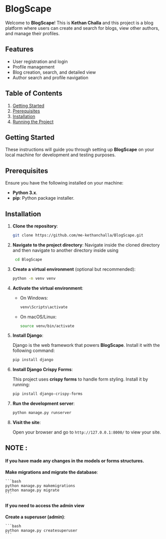 # BlogScape

Welcome to **BlogScape**! This is **Kethan Challa** and this project is a blog platform where users can create and search for blogs, view other authors, and manage their profiles.

## Features
- User registration and login
- Profile management
- Blog creation, search, and detailed view
- Author search and profile navigation

## Table of Contents
1. [Getting Started](#getting-started)
2. [Prerequisites](#prerequisites)
3. [Installation](#installation)
4. [Running the Project](#running-the-project)

## Getting Started

These instructions will guide you through setting up **BlogScape** on your local machine for development and testing purposes.

## Prerequisites

Ensure you have the following installed on your machine:
- **Python 3.x**.
- **pip**: Python package installer.

## Installation

1. **Clone the repository**:

    ```bash
    git clone https://github.com/me-kethanchalla/BlogScape.git
    ```

2. **Navigate to the project directory**:
    Navigate inside the cloned directory and then navigate to another directory inside using

   ```bash
    cd BlogScape
    ```

3. **Create a virtual environment** (optional but recommended):

    ```bash
    python -m venv venv
    ```

4. **Activate the virtual environment**:

    - On Windows:
        ```bash
        venv\Scripts\activate
        ```
    - On macOS/Linux:
        ```bash
        source venv/bin/activate
        ```

5. **Install Django**:

    Django is the web framework that powers **BlogScape**. Install it with the following command:

    ```bash
    pip install django
    ```

8. **Install Django Crispy Forms**:

    This project uses **crispy forms** to handle form styling. Install it by running:

    ```bash
    pip install django-crispy-forms
    ```

9. **Run the development server**:

    ```bash
    python manage.py runserver
    ```

10. **Visit the site**:

    Open your browser and go to `http://127.0.0.1:8000/` to view your site.


## NOTE :

#### If you have made any changes in the models or forms structures.

 **Make migrations and migrate the database**:

    ```bash
    python manage.py makemigrations
    python manage.py migrate
    ```

#### If you need to access the admin view
 **Create a superuser (admin)**:

    ```bash
    python manage.py createsuperuser
    ```


